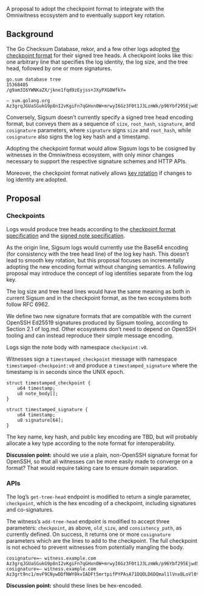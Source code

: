 A proposal to adopt the checkpoint format to integrate with the Omniwitness ecosystem and to eventually support key rotation.

## Background

The Go Checksum Database, rekor, and a few other logs adopted [the checkpoint format](https://github.com/transparency-dev/formats/blob/main/log/README.md#checkpoint-format) for their signed tree heads. A checkpoint looks like this: one arbitrary line that specifies the log identity, the log size, and the tree head, followed by one or more signatures.

```
go.sum database tree
15368405
/g9am3I6YWNKaZX/jkne1fqd9zEyjss+JXyPXG0WfkY=

— sum.golang.org Az3grqJGUaSGukG9p8nI2vKgiFn7qGHxn0W+mrwyI6Gz3F0t1J3LzmWk/p96Ybf295EjwdSwlzgijq5WA9d1Ded7owM=
```

Conversely, Sigsum doesn’t currently specify a signed tree head encoding format, but conveys them as a sequence of `size`, `root_hash`, `signature`, and `cosignature` parameters, where `signature` signs `size` and `root_hash`, while `cosignature` also signs the log key hash and a timestamp.

Adopting the checkpoint format would allow Sigsum logs to be cosigned by witnesses in the Omniwitness ecosystem, with only minor changes necessary to support the respective signature schemes and HTTP APIs.

Moreover, the checkpoint format natively allows [key rotation](https://git.glasklar.is/sigsum/project/documentation/-/issues/26) if changes to log identity are adopted.

## Proposal

### Checkpoints

Logs would produce tree heads according to the [checkpoint format specification](https://github.com/transparency-dev/formats/blob/main/log/README.md#checkpoint-format) and the [signed note specification](https://pkg.go.dev/golang.org/x/mod/sumdb/note).

As the origin line, Sigsum logs would currently use the Base64 encoding (for consistency with the tree head line) of the log key hash. This doesn’t lead to smooth key rotation, but this proposal focuses on incrementally adopting the new encoding format without changing semantics. A following proposal may introduce the concept of log identities separate from the log key.

The log size and tree head lines would have the same meaning as both in current Sigsum and in the checkpoint format, as the two ecosystems both follow RFC 6962.

We define two new signature formats that are compatible with the current OpenSSH Ed25519 signatures produced by Sigsum tooling, according to Section 2.1 of log.md. Other ecosystems don’t need to depend on OpenSSH tooling and can instead reproduce their simple message encoding.

Logs sign the note body with namespace `checkpoint:v0`.

Witnesses sign a `timestamped_checkpoint` message with namespace `timestamped-checkpoint:v0` and produce a `timestamped_signature` where the timestamp is in seconds since the UNIX epoch.

```
struct timestamped_checkpoint {
	u64 timestamp;
	u8 note_body[];
}
```

```
struct timestamped_signature {
	u64 timestamp;
	u8 signature[64];
}
```

The key name, key hash, and public key encoding are TBD, but will probably allocate a key type according to the note format for interoperability.

**Discussion point:** should we use a plain, non-OpenSSH signature format for OpenSSH, so that all witnesses can be more easily made to converge on a format? That would require taking care to ensure domain separation.

### APIs

The log’s `get-tree-head` endpoint is modified to return a single parameter, `checkpoint`, which is the hex encoding of a checkpoint, including signatures and co-signatures.

The witness’s `add-tree-head` endpoint is modified to accept three parameters:  `checkpoint`, as above, `old_size`, and `consistency_path`, as currently defined. On success, it returns one or more `cosignature` parameters which are the lines to add to the checkpoint. The full checkpoint is not echoed to prevent witnesses from potentially mangling the body.

```
cosignature=— witness.example.com Az3grqJGUaSGukG9p8nI2vKgiFn7qGHxn0W+mrwyI6Gz3F0t1J3LzmWk/p96Ybf295EjwdSwlzgijq5WA9d1Ded7owM=
cosignature=— witness.example.com Az3grt9nc1/mvF9CNywDDfNWY0kvIADFt5mrtpifPYPAsA71DQOLD6DQmal1lVnxBLoVl0t0Ria4H9dxX8CFeNsBtg8=
```

**Discussion point:** should these lines be hex-encoded.